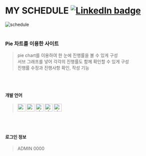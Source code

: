 # MY SCHEDULE  [![LinkedIn badge](http://img.shields.io/badge/MY_SCHEDULE-fcc741?style=flat?link=http://cocoao.dothome.co.kr/my_schedule)](http://cocoao.dothome.co.kr/my_schedule)
![schedule](https://user-images.githubusercontent.com/77706809/111753601-685b6400-88da-11eb-8108-f5a96f772f0b.gif)
<br>
<br>

### Pie 차트를 이용한 사이트
> pie chart를 이용하여 한 눈에 진행률을 볼 수 있게 구성<br>
> 서브 그래프를 넣어 각각의 진행률도 함께 확인할 수 있게 구성<br>
> 진행률 수정과 진행사항 확인, 작성 기능
<br>
<br>


#### 개발 언어
> <img width="25" alt="css" src="https://user-images.githubusercontent.com/77706809/111738377-959d1780-88c4-11eb-9039-7d712831422e.png">
> <img width="25" alt="css" src="https://user-images.githubusercontent.com/77706809/111738372-946bea80-88c4-11eb-9ca5-7eec50c76ec5.png">
> <img width="25" alt="php" src="https://user-images.githubusercontent.com/77706809/111738379-9635ae00-88c4-11eb-9d85-744431363d92.png">
> <img width="25" alt="php" src="https://user-images.githubusercontent.com/77706809/111738381-96ce4480-88c4-11eb-8be5-3e695b68ffc6.png">
> <img width="25" alt="php" src="https://user-images.githubusercontent.com/77706809/111738376-959d1780-88c4-11eb-9dcd-30131dc79621.png"> 
<br>
<br>


#### 로그인 정보
> ADMIN 0000
<br>
<br>
